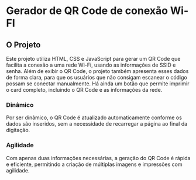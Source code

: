 # Gerador de QR Code de conexão Wi-FI

## O Projeto
Este projeto utiliza HTML, CSS e JavaScript para gerar um QR Code que facilita a conexão a uma rede Wi-Fi, usando as informações de SSID e senha. Além de exibir o QR Code, o projeto também apresenta esses dados de forma clara, para que os usuários que não consigam escanear o código possam se conectar manualmente. 
Há ainda um botão que permite imprimir o card completo, incluindo o QR Code e as informações da rede.

### Dinâmico
Por ser dinâmico, o QR Code é atualizado automaticamente conforme os dados são inseridos, sem a necessidade de recarregar a página ao final da digitação.

### Agilidade
Com apenas duas informações necessárias, a geração do QR Code é rápida e eficiente, permitindo a criação de múltiplas imagens e impressões com agilidade.
